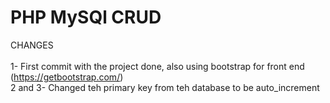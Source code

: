# PHP MySQl CRUD

CHANGES\
\
1- First commit with the project done, also using bootstrap for front end (https://getbootstrap.com/) \
2 and 3- Changed teh primary key from teh database to be auto_increment
